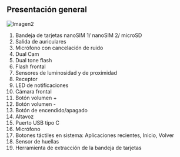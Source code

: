 
## Presentación general

![Imagen2](http://static.energysistem.com/images/manuals/42436/58d2ad858107d.jpg)

1. Bandeja de tarjetas nanoSIM 1/ nanoSIM 2/ microSD
2. Salida de auriculares
3. Micrófono con cancelación de ruido
4. Dual Cam
5. Dual tone flash
6. Flash frontal
7. Sensores de luminosidad y de proximidad
8. Receptor
9. LED de notificaciones
10. Cámara frontal
11. Botón volumen +
12. Botón volumen -
13. Botón de encendido/apagado
14. Altavoz
15. Puerto USB tipo C
16. Micrófono
17. Botones táctiles en sistema: Aplicaciones recientes, Inicio, Volver
18. Sensor de huellas
19. Herramienta de extracción de la bandeja de tarjetas



